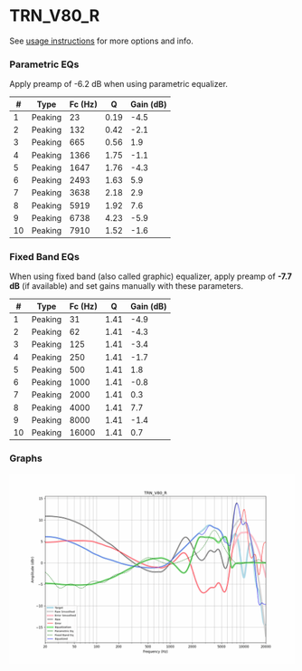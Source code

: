 # TRN_V80_R
See [usage instructions](https://github.com/jaakkopasanen/AutoEq#usage) for more options and info.

### Parametric EQs
Apply preamp of -6.2 dB when using parametric equalizer.

|   # | Type    |   Fc (Hz) |    Q |   Gain (dB) |
|-----|---------|-----------|------|-------------|
|   1 | Peaking |        23 | 0.19 |        -4.5 |
|   2 | Peaking |       132 | 0.42 |        -2.1 |
|   3 | Peaking |       665 | 0.56 |         1.9 |
|   4 | Peaking |      1366 | 1.75 |        -1.1 |
|   5 | Peaking |      1647 | 1.76 |        -4.3 |
|   6 | Peaking |      2493 | 1.63 |         5.9 |
|   7 | Peaking |      3638 | 2.18 |         2.9 |
|   8 | Peaking |      5919 | 1.92 |         7.6 |
|   9 | Peaking |      6738 | 4.23 |        -5.9 |
|  10 | Peaking |      7910 | 1.52 |        -1.6 |

### Fixed Band EQs
When using fixed band (also called graphic) equalizer, apply preamp of **-7.7 dB** (if available) and set gains manually with these parameters.

|   # | Type    |   Fc (Hz) |    Q |   Gain (dB) |
|-----|---------|-----------|------|-------------|
|   1 | Peaking |        31 | 1.41 |        -4.9 |
|   2 | Peaking |        62 | 1.41 |        -4.3 |
|   3 | Peaking |       125 | 1.41 |        -3.4 |
|   4 | Peaking |       250 | 1.41 |        -1.7 |
|   5 | Peaking |       500 | 1.41 |         1.8 |
|   6 | Peaking |      1000 | 1.41 |        -0.8 |
|   7 | Peaking |      2000 | 1.41 |         0.3 |
|   8 | Peaking |      4000 | 1.41 |         7.7 |
|   9 | Peaking |      8000 | 1.41 |        -1.4 |
|  10 | Peaking |     16000 | 1.41 |         0.7 |

### Graphs
![](./TRN_V80_R.png)
